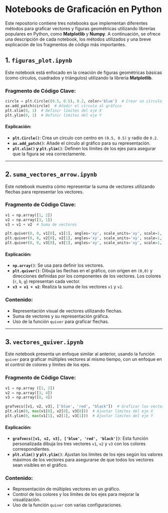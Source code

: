 # Notebooks de Graficación en Python

Este repositorio contiene tres notebooks que implementan diferentes métodos para graficar vectores y figuras geométricas utilizando librerías populares en Python, como **Matplotlib** y **Numpy**. A continuación, se ofrece una descripción de cada notebook, los métodos utilizados y una breve explicación de los fragmentos de código más importantes.

## 1. `figuras_plot.ipynb`

Este notebook está enfocado en la creación de figuras geométricas básicas (como círculos, cuadrados y triángulos) utilizando la librería **Matplotlib**.

### Fragmento de Código Clave:

```python
circle = plt.Circle((0.5, 0.5), 0.2, color='blue')  # Crear un círculo
ax.add_patch(circle)  # Añadir el círculo al gráfico
plt.xlim(0, 1)  # Definir límites del eje X
plt.ylim(0, 1)  # Definir límites del eje Y
```

#### Explicación:
- **`plt.Circle()`**: Crea un círculo con centro en `(0.5, 0.5)` y radio de `0.2`.
- **`ax.add_patch()`**: Añade el círculo al gráfico para su representación.
- **`plt.xlim()` y `plt.ylim()`**: Definen los límites de los ejes para asegurar que la figura se vea correctamente.

---

## 2. `suma_vectores_arrow.ipynb`

Este notebook muestra cómo representar la suma de vectores utilizando flechas para representar los vectores.

### Fragmento de Código Clave:

```python
v1 = np.array([1, 2])
v2 = np.array([3, 1])
v3 = v1 + v2  # Suma de vectores

plt.quiver(0, 0, v1[0], v1[1], angles='xy', scale_units='xy', scale=1, color='r')
plt.quiver(0, 0, v2[0], v2[1], angles='xy', scale_units='xy', scale=1, color='b')
plt.quiver(0, 0, v3[0], v3[1], angles='xy', scale_units='xy', scale=1, color='g')
```

#### Explicación:
- **`np.array()`**: Se usa para definir los vectores.
- **`plt.quiver()`**: Dibuja las flechas en el gráfico, con origen en `(0,0)` y direcciones definidas por los componentes de los vectores. Los colores (`r`, `b`, `g`) representan cada vector.
- **`v3 = v1 + v2`**: Realiza la suma de los vectores `v1` y `v2`.

### Contenido:
- Representación visual de vectores utilizando flechas.
- Suma de vectores y su representación gráfica.
- Uso de la función `quiver` para graficar flechas.

---

## 3. `vectores_quiver.ipynb`

Este notebook presenta un enfoque similar al anterior, usando la función `quiver` para graficar múltiples vectores al mismo tiempo, con un enfoque en el control de colores y límites de los ejes.

### Fragmento de Código Clave:

```python
v1 = np.array ([1, 2])
v2 = np.array([3, 4])
v3 = np.array([8, 4])

grafvecs([v1, v2, v3], ['blue', 'red', "black"])  # Graficar los vectores
plt.xlim(0, max(v1[0], v2[0], v3[0]))  # Ajustar límites del eje X
plt.ylim(0, max(v1[1], v2[1], v3[1]))  # Ajustar límites del eje Y
```

#### Explicación:
- **`grafvecs([v1, v2, v3], ['blue', 'red', 'black'])`**: Esta función personalizada dibuja los tres vectores `v1`, `v2` y `v3` con los colores correspondientes.
- **`plt.xlim()` y `plt.ylim()`**: Ajustan los límites de los ejes según los valores máximos de los vectores para asegurarse de que todos los vectores sean visibles en el gráfico.

### Contenido:
- Representación de múltiples vectores en un gráfico.
- Control de los colores y los límites de los ejes para mejorar la visualización.
- Uso de la función `quiver` con varias configuraciones.
